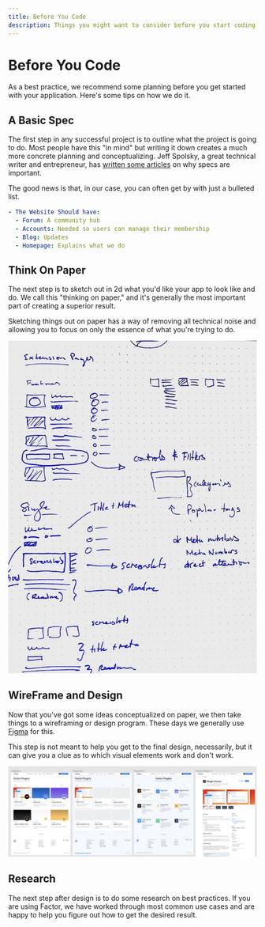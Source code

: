 ```yaml
---
title: Before You Code
description: Things you might want to consider before you start coding your Factor app. 
---
```


# Before You Code

As a best practice, we recommend some planning before you get started with your application. Here's some tips on how we do it. 

## A Basic Spec 

The first step in any successful project is to outline what the project is going to do. Most people have this "in mind" but writing it down creates a much more concrete planning and conceptualizing. Jeff Spolsky, a great technical writer and entrepreneur, has [written some articles](https://www.joelonsoftware.com/2000/10/02/painless-functional-specifications-part-1-why-bother/) on why specs are important. 

The good news is that, in our case, you can often get by with just a bulleted list. 

```yaml
- The Website Should have:
  - Forum: A community hub
  - Accounts: Needed so users can manage their membership
  - Blog: Updates
  - Homepage: Explains what we do
```

## Think On Paper

The next step is to sketch out in 2d what you'd like your app to look like and do. We call this "thinking on paper," and it's generally the most important part of creating a superior result. 

Sketching things out on paper has a way of removing all technical noise and allowing you to focus on only the essence of what you're trying to do. 

![Thinking on Paper](./think-on-paper.jpg)

## WireFrame and Design

Now that you've got some ideas conceptualized on paper, we then take things to a wireframing or design program. These days we generally use [Figma](https://www.figma.com/) for this.

This step is not meant to help you get to the final design, necessarily, but it can give you a clue as to which visual elements work and don't work. 

![Design Step](./plugins-design.jpg)

## Research

The next step after design is to do some research on best practices. If you are using Factor, we have worked through most common use cases and are happy to help you figure out how to get the desired result. 


